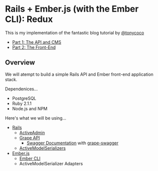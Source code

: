 # Rails + Ember.js (with the Ember CLI): Redux

This is my implementation of the fantastic blog tutorial by [@tonycoco](https://github.com/tonycoco)

- [Part 1: The API and CMS](https://www.devmynd.com/blog/2014-7-rails-ember-js-with-the-ember-cli-redux-part-1-the-api-and-cms-with-ruby-on-rails)
- [Part 2: The Front-End](https://devmynd.com/blog/2014-7-rails-ember-js-with-the-ember-cli-redux-part-2-the-front-end-with-ember-and-the-ember-cli)

## Overview

We will atempt to build a simple Rails API and Ember front-end application stack.

Dependenices...

- PostgreSQL
- Ruby 2.1.1
- Node.js and NPM

Here's what we will be using...

- [Rails](http://rubyonrails.org)
  - [ActiveAdmin](http://activeadmin.info/)
  - [Grape API](https://github.com/intridea/grape)
    - [Swagger Documentation](http://swagger.wordnik.com) with [grape-swagger](https://github.com/tim-vandecasteele/grape-swagger)
  - [ActiveModelSerializers](https://github.com/rails-api/active_model_serializers)
- [Ember.js](http://emberjs.com)
  - [Ember CLI](https://github.com/stefanpenner/ember-cli)
  - ActiveModelSerializer Adapters
